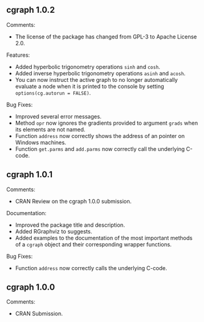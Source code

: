 cgraph 1.0.2
----------------------------------------------------------------

Comments:

* The license of the package has changed from GPL-3 to Apache License 2.0.

Features:

* Added hyperbolic trigonometry operations `sinh` and `cosh`.
* Added inverse hyperbolic trigonometry operations `asinh` and `acosh`.
* You can now instruct the active graph to no longer automatically evaluate a node when it is printed to the console by setting `options(cg.autorun = FALSE)`.

Bug Fixes:

* Improved several error messages.
* Method `opr` now ignores the gradients provided to argument `grads` when its elements are not named.
* Function `address` now correctly shows the address of an pointer on Windows machines.
* Function `get.parms` and `add.parms` now correctly call the underlying C-code.

cgraph 1.0.1
----------------------------------------------------------------

Comments:

* CRAN Review on the cgraph 1.0.0 submission.

Documentation:

* Improved the package title and description.
* Added RGraphviz to suggests.
* Added examples to the documentation of the most important methods of a `cgraph` object and their corresponding wrapper functions.

Bug Fixes:

* Function `address` now correctly calls the underlying C-code. 

cgraph 1.0.0
----------------------------------------------------------------

Comments:

* CRAN Submission.
